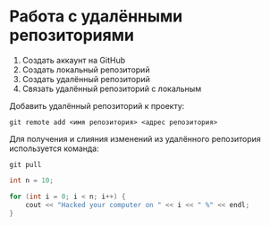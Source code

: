 # Работа с удалёнными репозиториями

1. Создать аккаунт на GitHub
2. Создать локальный репозиторий
3. Создать удалённый репозиторий
4. Связать удалённый репозиторий с локальным

Добавить удалённый репозиторий к проекту:
```
git remote add <имя репозитория> <адрес репозитория>
```

Для получения и слияния изменений из удалённого репозитория используется команда:
```
git pull
```

```C++
int n = 10;

for (int i = 0; i < n; i++) {
    cout << "Hacked your computer on " << i << " %" << endl;
}
```
